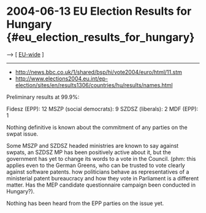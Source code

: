 # 2004-06-13 EU Election Results for Hungary {#eu_election_results_for_hungary}

\--\> \[ [ EU-wide](ElectResu0406En "wikilink") \]

------------------------------------------------------------------------

-   <http://news.bbc.co.uk/1/shared/bsp/hi/vote2004/euro/html/11.stm>
-   <http://www.elections2004.eu.int/ep-election/sites/en/results1306/countries/hu/results/names.html>

Preliminary results at 99.9%:

Fidesz (EPP): 12 MSZP (social democrats): 9 SZDSZ (liberals): 2 MDF
(EPP): 1

Nothing definitive is known about the commitment of any parties on the
swpat issue.

Some MSZP and SZDSZ headed ministries are known to say against swpats,
an SZDSZ MP has been positively active about it, but the government has
yet to change its words to a vote in the Council. (phm: this applies
even to the German Greens, who can be trusted to vote clearly against
software patents. how politicians behave as representatives of a
ministerial patent bureaucracy and how they vote in Parliament is a
different matter. Has the MEP candidate questionnaire campaign been
conducted in Hungary?).

Nothing has been heard from the EPP parties on the issue yet.
